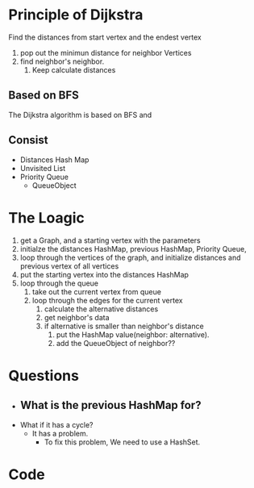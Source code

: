 # Principle of Dijkstra

Find the distances from start vertex and the endest vertex

1. pop out the minimun distance for neighbor Vertices
2. find neighbor's neighbor.
   1. Keep calculate distances

## Based on BFS

The Dijkstra algorithm is based on BFS and

## Consist

- Distances Hash Map
- Unvisited List
- Priority Queue
  - QueueObject

# The Loagic

1. get a Graph, and a starting vertex with the parameters
2. initialze the distances HashMap, previous HashMap, Priority Queue,
3. loop through the vertices of the graph, and initialize distances and previous vertex of all vertices
4. put the starting vertex into the distances HashMap
5. loop through the queue
   1. take out the current vertex from queue
   2. loop through the edges for the current vertex
      1. calculate the alternative distances
      2. get neighbor's data
      3. if alternative is smaller than neighbor's distance
         1. put the HashMap value(neighbor: alternative).
         2. add the QueueObject of neighbor??

# Questions

- ## What is the previous HashMap for?
- What if it has a cycle?
  - It has a problem.
    - To fix this problem, We need to use a HashSet.

# Code
